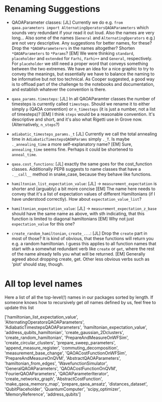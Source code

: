 # Renaming Suggestions
 - QAOAParameter classes:
   [JL] Currently we do e.g.
    `from qaoa.parameters import AlternatingOperatorsQAOAParameters` which sounds very redundant if your read it out loud. Also the names are very long... Also some of the names (`General` and `AlternatingOperators` e.g.) are not very descriptive. Any suggestions for better names, for these? Drop the `*QAOAParameterers` in the names altogether? Shorten `*QAOAParameters` to `*Params`?
   [EM] We were thinking `standard`, `placeholder` and `extended` for `Farhi`, `Farhi++` and `General`, respectively. For `placeholder` we still need a proper word that conveys something between the two extremes. 
        We have an idea for a nice graphic to try to convey the meanings, but essentially we have to balance the naming to be informative but not too technical. As Cooper suggested, a good way is to offload part of the challenge to the notebooks and documentation, and establish whatever
        the convention is there. 

 - `qaoa_params.timesteps`:
   [JL] In all QAOAParamter classes the number of timesteps is currently called `timesteps`. Should we rename it to either simply `p` (QAOA convention) or `n_timesteps` (it is just a number, not a list of timesteps)?
   [EM] I think `steps` would be a reasonable convention. It's descriptive and short, and it's also what Rigetti use in Grove now. (Alternatively, `n_steps`?)

 - `adiabatic_timesteps_params._t`
   [JL] Currently we call the total annealing time in `AdiabaticTimestepsQAOAParams` simply `._T`. Is maybe `._annealing_time` a more self-explanatory name?
   [EM] Sure, `annealing_time` seems fine. Perhaps it could be shortened to `anneal_time`.

 - `qaoa.cost_functions`:
   [JL] exactly the same goes for the cost_function classes. Additionally PEP8 suggests to name classes that have a `.__call__` method in snake_case, because they behave like functions.

 - `hamiltonian_list_expectation_value`:
   [JL] -> `measurement_expectation` is shorter and (arguably) a bit more concise
   [EM] The name here needs to convey that it's a list of expectation values of different Hamiltonians (if I have understood correctly). How about `expectation_value_list`?

 - `hamiltonian_expectation_value`:
   [JL] -> `measurement_expectation_z_base` should have the same name as above, with sth indicating, that this function is limited to diagonal hamiltonians
   [EM] Why not just `expectation_value` for this one?  

 - `create_random_hamiltonian`, `create_...`:
   [JL] Drop the `create` part in most of those? It is kind of obvious, that these functions will return you e.g. a random hamiltonian. I guess this applies to all function names that start with a somewhat redundant verb like `create` or `get`, where the rest of the name already tells you what will be returned.
   [EM] Generally agreed about dropping create, get. Other less obvious verbs such as 'plot' should stay, though.

# All top level names
Here a list of all the top-level(!) names in our packages sorted by length.
If someone knows how to recursively get _all_ names defined by us, feel free to update this list 

['hamiltonian_list_expectation_value',
 'AlternatingOperatorsQAOAParameters',
 'AdiabaticTimestepsQAOAParameters',
 'hamiltonian_expectation_value',
 'address_qubits_hamiltonian',
 'create_gaussian_2Dclusters',
 'create_random_hamiltonian',
 'PrepareAndMeasureOnWFSim',
 'create_circular_clusters',
 'prepare_sweep_parameters',
 'append_measure_register',
 'commuting_decomposition',
 'measurement_base_change',
 'QAOACostFunctionOnWFSim',
 'PrepareAndMeasureOnQVM',
 'AbstractQAOAParameters',
 'hamiltonian_from_edges',
 'WavefunctionSimulator',
 'GeneralQAOAParameters',
 'QAOACostFunctionOnQVM',
 'FourierQAOAParameters',
 'QAOAParameterIterator',
 'create_networkx_graph',
 'AbstractCostFunction',
 'make_qaoa_memory_map',
 'prepare_qaoa_ansatz',
 'distances_dataset',
 'QubitPlaceholder',
 'QuantumComputer',
 'scipy_optimizer',
 'MemoryReference',
 'address_qubits']

